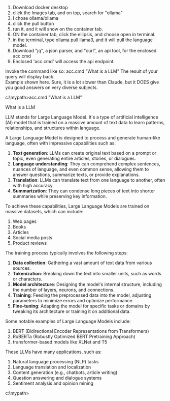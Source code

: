 1. Download docker desktop
2. click the Images tab, and on top, search for "ollama"
3. I chose ollama/ollama
4. click the pull button
5. run it, and it will show on the container tab. 
6. ON the container tab, click the ellipsis, and choose open in terminal.
7. in the terminal, type ollama pull llama3, and it will pull the language model.
8. Download "jq", a json parser, and "curl", an api tool, for the enclosed acc.cmd
9. Enclosed 'acc.cmd' will access the api endpoint. 

Invoke the command like so: acc.cmd "What is a LLM"
The result of your query will display back.   
Example shown here.  Sure, it is a lot slower than Claude, 
but it DOES give you good answers on very diverse subjects.

c:\mypath>acc.cmd "What is a LLM"

 What is a LLM

LLM stands for Large Language Model. It's a type of artificial intelligence (AI) model that is trained on a massive amount of text data to learn patterns, relationships, and structures within language.

A Large Language Model is designed to process and generate human-like language, often with impressive capabilities such as:

1. **Text generation**: LLMs can create original text based on a prompt or topic, even generating entire articles, stories, or dialogues.
2. **Language understanding**: They can comprehend complex sentences, nuances of language, and even common sense, allowing them to answer questions, summarize texts, or provide explanations.
3. **Translation**: LLMs can translate text from one language to another, often with high accuracy.
4. **Summarization**: They can condense long pieces of text into shorter summaries while preserving key information.

To achieve these capabilities, Large Language Models are trained on massive datasets, which can include:

1. Web pages
2. Books
3. Articles
4. Social media posts
5. Product reviews

The training process typically involves the following steps:

1. **Data collection**: Gathering a vast amount of text data from various sources.
2. **Tokenization**: Breaking down the text into smaller units, such as words or characters.
3. **Model architecture**: Designing the model's internal structure, including the number of layers, neurons, and connections.
4. **Training**: Feeding the preprocessed data into the model, adjusting parameters to minimize errors and optimize performance.
5. **Fine-tuning**: Adapting the model for specific tasks or domains by tweaking its architecture or training it on additional data.

Some notable examples of Large Language Models include:

1. BERT (Bidirectional Encoder Representations from Transformers)
2. RoBERTa (Robustly Optimized BERT Pretraining Approach)
3. transformer-based models like XLNet and T5

These LLMs have many applications, such as:

1. Natural language processing (NLP) tasks
2. Language translation and localization
3. Content generation (e.g., chatbots, article writing)
4. Question answering and dialogue systems
5. Sentiment analysis and opinion mining

c:\mypath>


